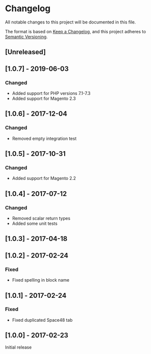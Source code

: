 # Changelog
All notable changes to this project will be documented in this file.

The format is based on [Keep a Changelog](https://keepachangelog.com/en/1.0.0/),
and this project adheres to [Semantic Versioning](https://semver.org/spec/v2.0.0.html).

## [Unreleased]

## [1.0.7] - 2019-06-03

### Changed

- Added support for PHP versions 7.1-7.3
- Added support for Magento 2.3

## [1.0.6] - 2017-12-04

### Changed

- Removed empty integration test

## [1.0.5] - 2017-10-31

### Changed

- Added support for Magento 2.2

## [1.0.4] - 2017-07-12

### Changed

- Removed scalar return types
- Added some unit tests

## [1.0.3] - 2017-04-18

## [1.0.2] - 2017-02-24

### Fixed

- Fixed spelling in block name

## [1.0.1] - 2017-02-24

### Fixed

- Fixed duplicated Space48 tab

## [1.0.0] - 2017-02-23

Initial release
